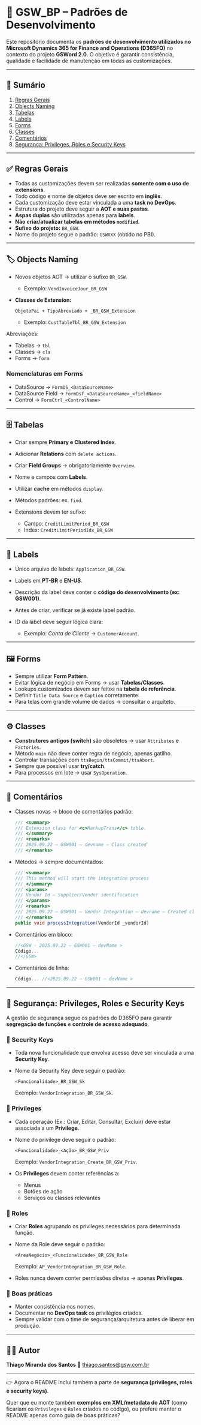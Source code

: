 # 📘 GSW_BP – Padrões de Desenvolvimento

Este repositório documenta os **padrões de desenvolvimento utilizados no Microsoft Dynamics 365 for Finance and Operations (D365FO)** no contexto do projeto **GSWord 2.0**.
O objetivo é garantir consistência, qualidade e facilidade de manutenção em todas as customizações.

---

## 📑 Sumário

1. [Regras Gerais](#-regras-gerais)
2. [Objects Naming](#-objects-naming)
3. [Tabelas](#-tabelas)
4. [Labels](#-labels)
5. [Forms](#-forms)
6. [Classes](#-classes)
7. [Comentários](#-comentários)
8. [Segurança: Privileges, Roles e Security Keys](#-segurança-privileges-roles-e-security-keys)

---

## ✅ Regras Gerais

* Todas as customizações devem ser realizadas **somente com o uso de extensions**.
* Todo código e nome de objetos deve ser escrito em **inglês**.
* Cada customização deve estar vinculada a uma **task no DevOps**.
* Estrutura do projeto deve seguir a **AOT e suas pastas**.
* **Aspas duplas** são utilizadas apenas para **labels**.
* **Não criar/atualizar tabelas em métodos `modified`**.
* **Sufixo do projeto:** `BR_GSW`.
* Nome do projeto segue o padrão: `GSWXXX` (obtido no PBI).

---

## 🏷️ Objects Naming

* Novos objetos AOT → utilizar o sufixo `BR_GSW`.

  * Exemplo: `VendInvoiceJour_BR_GSW`
* **Classes de Extension:**

  ```
  ObjetoPai + TipoAbreviado + _BR_GSW_Extension
  ```

  * Exemplo: `CustTableTbl_BR_GSW_Extension`

Abreviações:

* Tabelas → `tbl`
* Classes → `cls`
* Forms → `form`

### Nomenclaturas em Forms

* DataSource → `FormDS_<DataSourceName>`
* DataSource Field → `FormDsf_<DataSourceName>_<fieldName>`
* Control → `FormCtrl_<ControlName>`

---

## 🗄️ Tabelas

* Criar sempre **Primary e Clustered Index**.
* Adicionar **Relations** com `delete actions`.
* Criar **Field Groups** → obrigatoriamente `Overview`.
* Nome e campos com **Labels**.
* Utilizar **cache** em métodos `display`.
* Métodos padrões: ex. `find`.
* Extensions devem ter sufixo:

  * Campo: `CreditLimitPeriod_BR_GSW`
  * Index: `CreditLimitPeriodIdx_BR_GSW`

---

## 📝 Labels

* Único arquivo de labels: `Application_BR_GSW`.
* Labels em **PT-BR** e **EN-US**.
* Descrição da label deve conter o **código do desenvolvimento (ex: GSW001)**.
* Antes de criar, verificar se já existe label padrão.
* ID da label deve seguir lógica clara:

  * Exemplo: *Conta de Cliente* → `CustomerAccount`.

---

## 🖼️ Forms

* Sempre utilizar **Form Pattern**.
* Evitar lógica de negócio em Forms → usar **Tabelas/Classes**.
* Lookups customizados devem ser feitos na **tabela de referência**.
* Definir `Title Data Source` e `Caption` corretamente.
* Para telas com grande volume de dados → consultar o arquiteto.

---

## ⚙️ Classes

* **Construtores antigos (switch)** são obsoletos → usar `Attributes` e `Factories`.
* Método `main` não deve conter regra de negócio, apenas gatilho.
* Controlar transações com `ttsBegin/ttsCommit/ttsAbort`.
* Sempre que possível usar **try/catch**.
* Para processos em lote → usar `SysOperation`.

---

## 💬 Comentários

* Classes novas → bloco de comentários padrão:

  ```csharp
  /// <summary>
  /// Extension class for <c>MarkupTrans</c> table.
  /// </summary>
  /// <remarks>
  /// 2025.09.22 – GSW001 – devname – Class created
  /// </remarks>
  ```

* Métodos → sempre documentados:

  ```csharp
  /// <summary>
  /// This method will start the integration process
  /// </summary>
  /// <params>
  /// Vendor Id – Supplier/Vendor identification
  /// </params>
  /// <remarks>
  /// 2025.09.22 – GSW001 – Vendor Integration – devname – Created class
  /// </remarks>
  public void processIntegration(VendorId _vendorId)
  ```

* Comentários em bloco:

  ```csharp
  //<GSW - 2025.09.22 – GSW001 – devName >
  Código...
  //</GSW>
  ```

* Comentários de linha:

  ```csharp
  Código... //<2025.09.22 – GSW001 – devName >
  ```

---

## 🔐 Segurança: Privileges, Roles e Security Keys

A gestão de segurança segue os padrões do D365FO para garantir **segregação de funções** e **controle de acesso adequado**.

### 🔑 Security Keys

* Toda nova funcionalidade que envolva acesso deve ser vinculada a uma **Security Key**.
* Nome da Security Key deve seguir o padrão:

  ```
  <Funcionalidade>_BR_GSW_Sk
  ```

  Exemplo: `VendorIntegration_BR_GSW_Sk`.

### 📜 Privileges

* Cada operação (Ex.: Criar, Editar, Consultar, Excluir) deve estar associada a um **Privilege**.

* Nome do privilege deve seguir o padrão:

  ```
  <Funcionalidade>_<Ação>_BR_GSW_Priv
  ```

  Exemplo: `VendorIntegration_Create_BR_GSW_Priv`.

* Os **Privileges** devem conter referências a:

  * Menus
  * Botões de ação
  * Serviços ou classes relevantes

### 👤 Roles

* Criar **Roles** agrupando os privileges necessários para determinada função.

* Nome da Role deve seguir o padrão:

  ```
  <ÁreaNegócio>_<Funcionalidade>_BR_GSW_Role
  ```

  Exemplo: `AP_VendorIntegration_BR_GSW_Role`.

* Roles nunca devem conter permissões diretas → apenas **Privileges**.

### 📝 Boas práticas

* Manter consistência nos nomes.
* Documentar no **DevOps task** os privilégios criados.
* Sempre validar com o time de segurança/arquitetura antes de liberar em produção.

---

## 👨‍💻 Autor

**Thiago Miranda dos Santos**
📧 [thiago.santos@gsw.com.br](mailto:thiago.santos@gsw.com.br)

---

👉 Agora o README inclui também a parte de **segurança (privileges, roles e security keys)**.

Quer que eu monte também **exemplos em XML/metadata do AOT** (como ficariam os `Privileges` e `Roles` criados no código), ou prefere manter o README apenas como guia de boas práticas?
